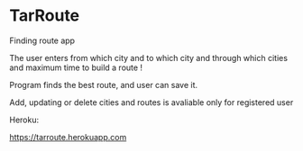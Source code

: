 # TarRoute
Finding route app 

The user enters from which city and to which city and through which cities and maximum time  to build a route !

Program finds the best route, and user can save it.

Add, updating or delete cities and routes is avaliable only for registered user



Heroku:

https://tarroute.herokuapp.com
